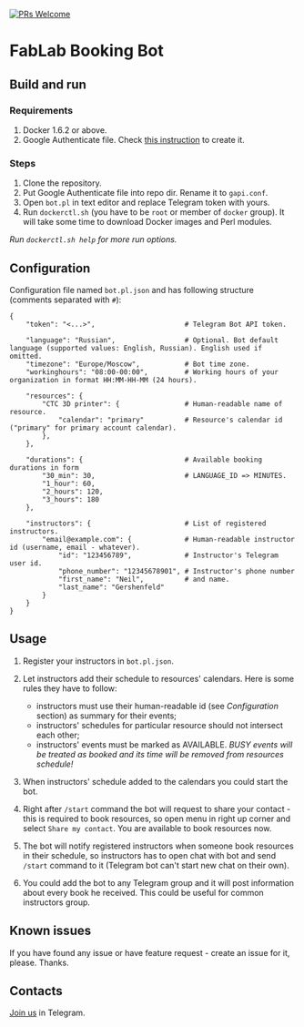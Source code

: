 [![PRs Welcome](https://img.shields.io/badge/PRs-welcome-brightgreen.svg)](http://makeapullrequest.com)

# FabLab Booking Bot

## Build and run

### Requirements

1. Docker 1.6.2 or above.
1. Google Authenticate file. Check [this instruction](https://bitbucket.org/serikov/google-apis-perl) to create it.

### Steps

1. Clone the repository.
1. Put Google Authenticate file into repo dir. Rename it to `gapi.conf`.
1. Open `bot.pl` in text editor and replace Telegram token with yours.
1. Run `dockerctl.sh` (you have to be `root` or member of `docker` group). It will take some time to download Docker images and Perl modules.

_Run `dockerctl.sh help` for more run options._

## Configuration

Configuration file named `bot.pl.json` and has following structure (comments separated with `#`):

```
{
	"token": "<...>",                      # Telegram Bot API token.

	"language": "Russian",                 # Optional. Bot default language (supported values: English, Russian). English used if omitted.
	"timezone": "Europe/Moscow",           # Bot time zone.
	"workinghours": "08:00-00:00",         # Working hours of your organization in format HH:MM-HH-MM (24 hours).

	"resources": {
		"CTC 3D printer": {                # Human-readable name of resource.
			"calendar": "primary"          # Resource's calendar id ("primary" for primary account calendar).
		},
	},

	"durations": {                         # Available booking durations in form
		"30_min": 30,                      # LANGUAGE_ID => MINUTES.
		"1_hour": 60,
		"2_hours": 120,
		"3_hours": 180
	},

	"instructors": {                       # List of registered instructors.
		"email@example.com": {             # Human-readable instructor id (username, email - whatever).
			"id": "123456789",             # Instructor's Telegram user id.
			"phone_number": "12345678901", # Instructor's phone number
			"first_name": "Neil",          # and name.
			"last_name": "Gershenfeld"
		}
	}
}
```

## Usage

1. Register your instructors in `bot.pl.json`.
2. Let instructors add their schedule to resources' calendars. Here is some rules they have to follow:

    - instructors must use their human-readable id (see *Configuration* section) as summary for their events;
    - instructors' schedules for particular resource should not intersect each other;
    - instructors' events must be marked as AVAILABLE. *BUSY events will be treated as booked and its time will be removed from resources schedule!*

3. When instructors' schedule added to the calendars you could start the bot.

4. Right after `/start` command the bot will request to share your contact - this is required to book resources, so open menu in right up corner and select `Share my contact`. You are available to book resources now.

5. The bot will notify registered instructors when someone book resources in their schedule, so instructors has to open chat with bot and send `/start` command to it (Telegram bot can't start new chat on their own).

6. You could add the bot to any Telegram group and it will post information about every book he received. This could be useful for common instructors group.

## Known issues

If you have found any issue or have feature request - create an issue for it, please. Thanks.

## Contacts

[Join us](https://t.me/joinchat/AAAAAAkdgZL7if9p7nvqGw) in Telegram.
